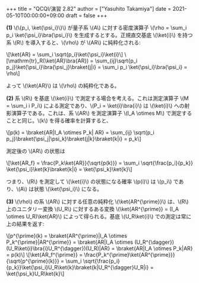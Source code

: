 +++
title = "QCQI/演習 2.82"
author = ["Yasuhito Takamiya"]
date = 2021-05-10T00:00:00+09:00
draft = false
+++

****(1)**** \\(\\{p\_i, \ket{\psi\_i}\\}\\) が量子系 \\(A\\) に対する密度演算子 \\(\rho = \sum\_i p\_i \ket{\psi\_i}\bra{\psi\_i}\\) を生成するとする。正規直交基底 \\(\ket{i}\\) を持つ系 \\(R\\) を導入すると、\\(\rho\\) が \\(AR\\) に純粋化される:

\\[\ket{AR} = \sum\_i \sqrt{p\_i}\ket{\psi\_i}\ket{i}\\]
\\[\mathrm{tr}\_R(\ket{AR}\bra{AR}) = \sum\_{ij}\sqrt{p\_i p\_j}\ket{\psi\_i}\bra{\psi\_j}\braket{j|i} = \sum\_i p\_i \ket{\psi\_i}\bra{\psi\_i} = \rho\\]

よって \\(\ket{AR}\\) は \\(\rho\\) の純粋化である。

****(2)**** 系 \\(R\\) を基底 \\(\ket{i}\\) で測定する場合を考える。これは測定演算子 \\(M = \sum\_i i P\_i\\) による測定であり、\\(P\_i = \ket{i}\bra{i}\\) は \\(\ket{i}\\) への射影演算子である。これは、系 \\(AR\\) を測定演算子 \\(I\_A \otimes M\\) で測定することと同じ。\\(k\\) を得る確率を計算すると、

\\[p(k) = \braket{AR|I\_A \otimes P\_k| AR} = \sum\_{ij} \sqrt{p\_i p\_j}\braket{\psi\_j|\psi\_k}\braket{j|k}\braket{k|i} = p\_k\\]

測定後の \\(AR\\) の状態は

\\[\ket{AR\_f} = \frac{P\_k\ket{AR}}{\sqrt{p(k)}} = \sum\_i \sqrt{\frac{p\_i}{p\_k}} \ket{\psi\_i}\ket{k}\braket{k|i} = \ket{\psi\_k}\ket{k}\\]

つまり、\\(R\\) を測定して \\(\ket{i}\\) の状態になる確率 \\(p(i)\\) は \\(p\_i\\) であり、\\(A\\) は状態 \\(\ket{\psi\_i}\\) になる。

****(3)**** \\(\rho\\) の系 \\(AR\\) に対する任意の純粋化 \\(\ket{AR^{\prime}}\\) は、\\(R\\) 上のユニタリー変換 \\(U\_R\\) に対するある変換 \\(\ket{AR^{\prime}} = (I\_A \otimes U\_R)\ket{AR}\\) によって得られる。基底 \\(U\_R\ket{i}\\) での測定は常に上の結果を返す:

\\[p^{\prime}(k) = \braket{AR^{\prime}|I\_A \otimes P\_k^{\prime}|AR^{\prime}} = \braket{AR|I\_A \otimes (U\_R^{\dagger})(U\_R\ket{i}\bra{i}U\_R^{\dagger})(U\_R)|AR} = \braket{AR|I\_A \otimes P\_k|AR} = p(k)\\]
\\[\ket{AR\_f^{\prime}} = \frac{P\_k^{\prime}\ket{AR^{\prime}}}{\sqrt{p^{\prime}(k)}} = \sum\_i \sqrt{\frac{p\_i}{p\_k}}\ket{\psi\_i}U\_R\ket{k}\braket{k|U\_R^{\dagger}U\_R|i} = \ket{\psi\_k}U\_R\ket{k}\\]
